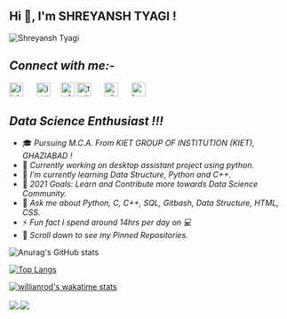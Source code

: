 ## **Hi 👋, I'm SHREYANSH TYAGI !**
![Shreyansh Tyagi](https://user-images.githubusercontent.com/71514413/119877602-de1d2500-bf46-11eb-8e56-d32ac2ef14f9.png)

## *Connect with me:-*
 [<img src='https://cdn.jsdelivr.net/npm/simple-icons@3.0.1/icons/linkedin.svg' alt='linkedin' height='25'>](https://www.linkedin.com/in/shreyansh-tyagi-8577111a1/)&nbsp;&nbsp;&nbsp;&nbsp;&nbsp; [<img src='https://cdn.jsdelivr.net/npm/simple-icons@3.0.1/icons/instagram.svg' alt='instagram' height='25'>](https://www.instagram.com/shreyy_tyagi/)&nbsp;&nbsp;&nbsp;&nbsp;&nbsp;[<img src='https://cdn.jsdelivr.net/npm/simple-icons@3.0.1/icons/whatsapp.svg' alt='whatsapp' height='25'>](https://api.whatsapp.com/send?phone=919871920938&text=Hello%20Shreyansh!%20)   [<img src='https://cdn.jsdelivr.net/npm/simple-icons@3.0.1/icons/twitter.svg' alt='twitter' height='25'>](https://twitter.com/@shreyanshtyag14)&nbsp;&nbsp;&nbsp;&nbsp;&nbsp; [<img src='https://cdn.jsdelivr.net/npm/simple-icons@3.0.1/icons/github.svg' alt='github' height='25'>](https://github.com/shreyansh-tyagi)&nbsp;&nbsp;&nbsp;&nbsp;&nbsp; [<img src='https://cdn.jsdelivr.net/npm/simple-icons@3.0.1/icons/hackerrank.svg' alt='hackerrank' height='25'>](https://www.hackerrank.com/shreyansh_tyagi?hr_r=1)






## *Data Science Enthusiast !!!*
* 🎓 *Pursuing M.C.A. From KIET GROUP OF INSTITUTION (KIET), GHAZIABAD !*
* 💼 *Currently working on desktop assistant project using python.*
* 🌱 *I’m currently learning Data Structure, Python and C++.*
* 🎯 *2021 Goals: Learn and Contribute more towards Data Science Community.*
* 💬 *Ask me about Python, C, C++, SQL, Gitbash, Data Structure, HTML, CSS.*
* ⚡ *Fun fact I spend around 14hrs per day on 💻*
* 📌 *Scroll down to see my Pinned Repositories.*

![Anurag's GitHub stats](https://github-readme-stats.vercel.app/api?username=shreyansh-tyagi&theme=blue-green&show_icons=true)


[![Top Langs](https://github-readme-stats.vercel.app/api/top-langs/?username=shreyansh-tyagi&layout=compact&theme=blue-green&)](https://github.com/anuraghazra/github-readme-stats)


[![willianrod's wakatime stats](https://github-readme-stats.vercel.app/api/wakatime?username=shreyansh_tyagi&theme=blue-green)](https://github.com/shreyansh-tyagi/github-readme-stats)


<a href="https://github.com/shreyansh-tyagi/Projects">
  <img align="center" src="https://github-readme-stats.vercel.app/api/pin/?username=shreyansh-tyagi&repo=Projects&theme=blue-green&show_owner=shreyansh-tyagi" />
</a>
<a href="https://github.com/shreyansh-tyagi/C_programs-linux-ubuntu-">
  <img align="center" src="https://github-readme-stats.vercel.app/api/pin/?username=shreyansh-tyagi&repo=C_programs-linux-ubuntu-&theme=blue-green&)" />
</a>











